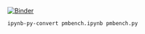 [![Binder](https://mybinder.org/badge_logo.svg)](https://mybinder.org/v2/gh/igk-ist/pmbench/HEAD)

````
ipynb-py-convert pmbench.ipynb pmbench.py
````

